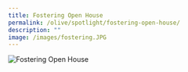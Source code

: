 ```yaml
---
title: Fostering Open House
permalink: /olive/spotlight/fostering-open-house/
description: ""
image: /images/fostering.JPG
---
```

![Fostering Open House ](/images/fostering2.png)